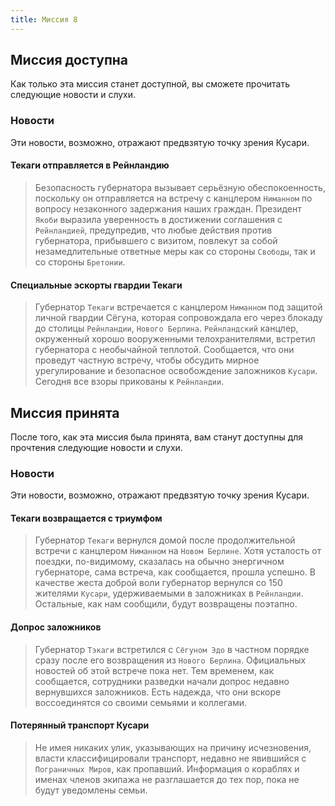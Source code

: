 ```yaml
---
title: Миссия 8
---
```


## Миссия доступна

Как только эта миссия станет доступной, вы сможете прочитать следующие новости и слухи.

### Новости
Эти новости, возможно, отражают предвзятую точку зрения Кусари.

#### Текаги отправляется в Рейнландию
> Безопасность губернатора вызывает серьёзную обеспокоенность, поскольку он отправляется на встречу с канцлером `Ниманном` по вопросу незаконного задержания наших граждан. Президент `Якоби` выразила уверенность в достижении соглашения с `Рейнландией`, предупредив, что любые действия против губернатора, прибывшего с визитом, повлекут за собой незамедлительные ответные меры как со стороны `Свободы`, так и со стороны `Бретонии`.

#### Специальные эскорты гвардии Текаги
> Губернатор `Текаги` встречается с канцлером `Ниманном` под защитой личной гвардии Cёгуна, которая сопровождала его через блокаду до столицы `Рейнландии`, `Нового Берлина`. `Рейнландский` канцлер, окруженный хорошо вооруженными телохранителями, встретил губернатора с необычайной теплотой. Сообщается, что они проведут частную встречу, чтобы обсудить мирное урегулирование и безопасное освобождение заложников `Кусари`. Сегодня все взоры прикованы к `Рейнландии`.

## Миссия принята

После того, как эта миссия была принята, вам станут доступны для прочтения следующие новости и слухи.

### Новости
Эти новости, возможно, отражают предвзятую точку зрения Кусари.

#### Текаги возвращается с триумфом
> Губернатор `Текаги` вернулся домой после продолжительной встречи с канцлером `Ниманном` на `Новом Берлине`. Хотя усталость от поездки, по-видимому, сказалась на обычно энергичном губернаторе, сама встреча, как сообщается, прошла успешно. В качестве жеста доброй воли губернатор вернулся со 150 жителями `Кусари`, удерживаемыми в заложниках в `Рейнландии`. Остальные, как нам сообщили, будут возвращены поэтапно.

#### Допрос заложников
> Губернатор `Тэкаги` встретился с `Cёгуном Эдо` в частном порядке сразу после его возвращения из `Нового Берлина`. Официальных новостей об этой встрече пока нет. Тем временем, как сообщается, сотрудники разведки начали допрос недавно вернувшихся заложников. Есть надежда, что они вскоре воссоединятся со своими семьями и коллегами.

#### Потерянный транспорт Кусари
> Не имея никаких улик, указывающих на причину исчезновения, власти классифицировали транспорт, недавно не явившийся с `Пограничных Миров`, как пропавший. Информация о кораблях и именах членов экипажа не разглашается до тех пор, пока не будут уведомлены семьи.
